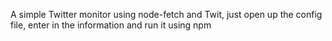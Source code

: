 A simple Twitter monitor using node-fetch and Twit, just open up the config file, enter in the information and run it using npm
